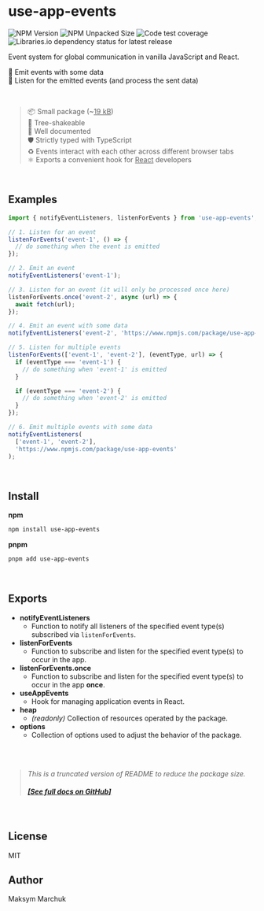 # use-app-events

![NPM Version](https://img.shields.io/npm/v/use-app-events?color=%2340bb12) ![NPM Unpacked Size](https://img.shields.io/npm/unpacked-size/use-app-events?color=%2340bb12) ![Code test coverage](https://img.shields.io/badge/coverage-100%25-40bb12?logo=100) ![Libraries.io dependency status for latest release](https://img.shields.io/librariesio/release/npm/use-app-events)

Event system for global communication in vanilla JavaScript and React.

📨 Emit events with some data  
📩 Listen for the emitted events (and process the sent data)

<br/>

> 📦 Small package (~<u>19 kB</u>)  
> 🍃 Tree-shakeable  
> 📝 Well documented  
> 🛡️ Strictly typed with TypeScript  
> ♻️ Events interact with each other across different browser tabs  
> ⚛️ Exports a convenient hook for <u>React</u> developers

<br/>

## Examples

```js
import { notifyEventListeners, listenForEvents } from 'use-app-events';

// 1. Listen for an event
listenForEvents('event-1', () => {
  // do something when the event is emitted
});

// 2. Emit an event
notifyEventListeners('event-1');

// 3. Listen for an event (it will only be processed once here)
listenForEvents.once('event-2', async (url) => {
  await fetch(url);
});

// 4. Emit an event with some data
notifyEventListeners('event-2', 'https://www.npmjs.com/package/use-app-events');

// 5. Listen for multiple events
listenForEvents(['event-1', 'event-2'], (eventType, url) => {
  if (eventType === 'event-1') {
    // do something when 'event-1' is emitted
  }

  if (eventType === 'event-2') {
    // do something when 'event-2' is emitted
  }
});

// 6. Emit multiple events with some data
notifyEventListeners(
  ['event-1', 'event-2'],
  'https://www.npmjs.com/package/use-app-events'
);
```

<br/>

## Install

**npm**

```bash
npm install use-app-events
```

**pnpm**

```bash
pnpm add use-app-events
```

<br/>

## Exports

- **notifyEventListeners**
  - Function to notify all listeners of the specified event type(s) subscribed via `listenForEvents`.
- **listenForEvents**
  - Function to subscribe and listen for the specified event type(s) to occur in the app.
- **listenForEvents.once**
  - Function to subscribe and listen for the specified event type(s) to occur in the app **once**.
- **useAppEvents**
  - Hook for managing application events in React.
- **heap**
  - _(readonly)_ Collection of resources operated by the package.
- **options**
  - Collection of options used to adjust the behavior of the package.

<br/>
<br/>

> _This is a truncated version of README to reduce the package size._
>
> ##### [[_See full docs on GitHub_]](https://github.com/aimtbr/use-app-events?tab=readme-ov-file#use-app-events)

<br/>

## License

MIT

## Author

Maksym Marchuk
